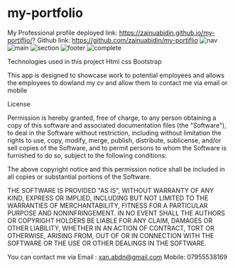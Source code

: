 # my-portfolio
My Professional profile
deployed link: https://zainuabidin.github.io/my-portiflio/?
Github link: https://github.com/zainuabidin/my-portiflio
![nav](https://user-images.githubusercontent.com/95305672/154869375-fa3de104-7b5a-42df-93fd-aea4280c4c10.png)
![main](https://user-images.githubusercontent.com/95305672/154869389-239d5d26-b63b-42d1-952b-2ffe6c13ee9d.png)
![section](https://user-images.githubusercontent.com/95305672/154869394-37baf482-78c1-4b19-9150-b57b52869357.png)
![footer](https://user-images.githubusercontent.com/95305672/154869404-87f8a95c-2823-48aa-97b1-19325d24e580.png)
![complete](https://user-images.githubusercontent.com/95305672/154869412-5ba20968-336f-4359-bd9c-4f0b1eabd8cd.png)


Technologies used in this project 
Html
css
Bootstrap



This app is designed to showcase work to potential employees and allows the employees to dowland my cv and allow them to contact me via email or mobile





License

Permission is hereby granted, free of charge, to any person obtaining a copy of this software and associated documentation files (the "Software"), to deal in the Software without restriction, including without limitation the rights to use, copy, modify, merge, publish, distribute, sublicense, and/or sell copies of the Software, and to permit persons to whom the Software is furnished to do so, subject to the following conditions:

The above copyright notice and this permission notice shall be included in all copies or substantial portions of the Software.

THE SOFTWARE IS PROVIDED "AS IS", WITHOUT WARRANTY OF ANY KIND, EXPRESS OR IMPLIED, INCLUDING BUT NOT LIMITED TO THE WARRANTIES OF MERCHANTABILITY, FITNESS FOR A PARTICULAR PURPOSE AND NONINFRINGEMENT. IN NO EVENT SHALL THE AUTHORS OR COPYRIGHT HOLDERS BE LIABLE FOR ANY CLAIM, DAMAGES OR OTHER LIABILITY, WHETHER IN AN ACTION OF CONTRACT, TORT OR OTHERWISE, ARISING FROM, OUT OF OR IN CONNECTION WITH THE SOFTWARE OR THE USE OR OTHER DEALINGS IN THE SOFTWARE.


You can contact me via
Email : xan.abdn@gmail.com
Mobile: 07955538169








